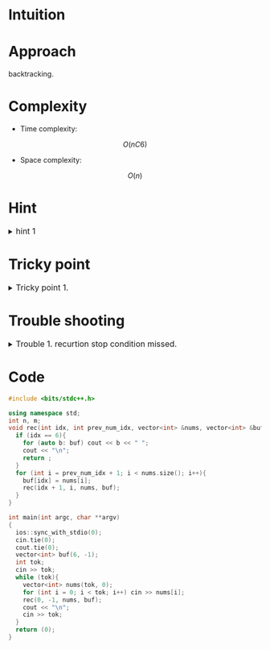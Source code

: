 # Intuition
<!-- Describe your first thoughts on how to solve this problem. -->

# Approach
<!-- Describe your approach to solving the problem. -->
backtracking.

# Complexity
- Time complexity:
<!-- Add your time complexity here, e.g. $$O(n)$$ -->
$$ O(nC6) $$

- Space complexity:
<!-- Add your space complexity here, e.g. $$O(n)$$ -->
$$ O(n) $$

# Hint

<details>
<summary> <font size="3"> hint 1 </font> </summary>
<div markdown="1">

 contents

</div>
</details>

# Tricky point

<details>
<summary> <font size="3"> Tricky point 1. </font> </summary>
<div markdown="1">

 contents

</div>
</details>

# Trouble shooting

<details>
<summary> <font size="3"> Trouble 1. recurtion stop condition missed. </font> </summary>
<div markdown="1">

wrong
```
  if (idx == 6){
    for (auto b: buf) cout << b << " ";
    cout << "\n";
   // return ; < return missed
  }

```

correct
```
  if (idx == 6){
    for (auto b: buf) cout << b << " ";
    cout << "\n";
    return ;
  }

```

</div>
</details>

# Code
```cpp []
#include <bits/stdc++.h>

using namespace std;
int n, m;
void rec(int idx, int prev_num_idx, vector<int> &nums, vector<int> &buf){
  if (idx == 6){
    for (auto b: buf) cout << b << " ";
    cout << "\n";
    return ;
  }
  for (int i = prev_num_idx + 1; i < nums.size(); i++){
    buf[idx] = nums[i];
    rec(idx + 1, i, nums, buf);
  }
}

int	main(int argc, char **argv)
{
  ios::sync_with_stdio(0);
  cin.tie(0);
  cout.tie(0);
  vector<int> buf(6, -1);
  int tok;
  cin >> tok;
  while (tok){
    vector<int> nums(tok, 0);
    for (int i = 0; i < tok; i++) cin >> nums[i];
    rec(0, -1, nums, buf);
    cout << "\n";
    cin >> tok;
  }
  return (0);
}

```

